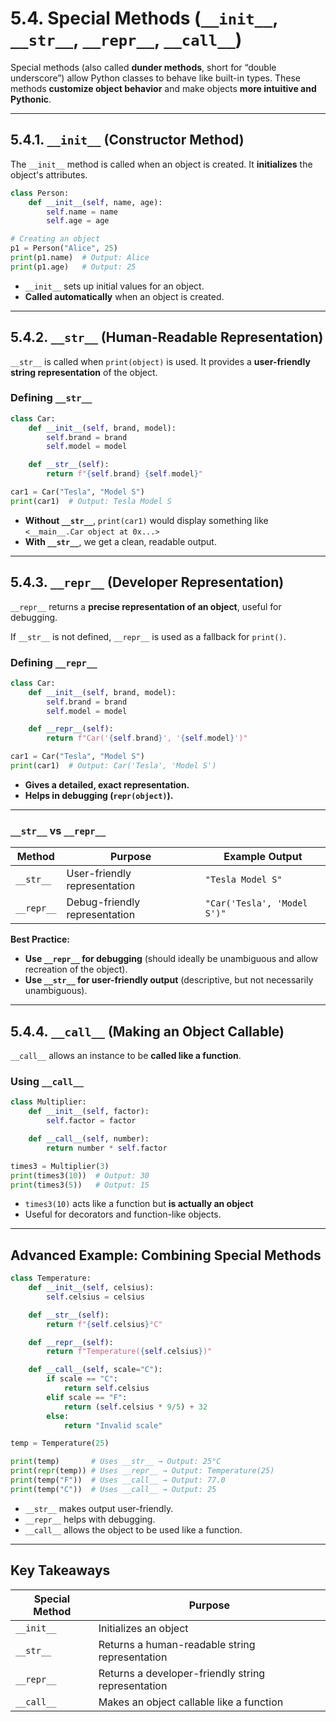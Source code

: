 # **5.4. Special Methods (`__init__`, `__str__`, `__repr__`, `__call__`)**  

Special methods (also called **dunder methods**, short for “double underscore”) allow Python classes to behave like built-in types. These methods **customize object behavior** and make objects **more intuitive and Pythonic**.  


---

## 5.4.1. `__init__` (Constructor Method)
The `__init__` method is called when an object is created. It **initializes** the object's attributes.  

```python
class Person:
    def __init__(self, name, age):
        self.name = name
        self.age = age

# Creating an object
p1 = Person("Alice", 25)
print(p1.name)  # Output: Alice
print(p1.age)   # Output: 25
```
- `__init__` sets up initial values for an object.  
- **Called automatically** when an object is created.  

---

## 5.4.2. `__str__` (Human-Readable Representation)
`__str__` is called when `print(object)` is used. It provides a **user-friendly string representation** of the object.  

### Defining `__str__`
```python
class Car:
    def __init__(self, brand, model):
        self.brand = brand
        self.model = model

    def __str__(self):
        return f"{self.brand} {self.model}"

car1 = Car("Tesla", "Model S")
print(car1)  # Output: Tesla Model S
```
- **Without `__str__`**, `print(car1)` would display something like `<__main__.Car object at 0x...>`  
- **With `__str__`**, we get a clean, readable output.  

---

## 5.4.3. `__repr__` (Developer Representation)
`__repr__` returns a **precise representation of an object**, useful for debugging.  

If `__str__` is not defined, `__repr__` is used as a fallback for `print()`.  

### Defining `__repr__`
```python
class Car:
    def __init__(self, brand, model):
        self.brand = brand
        self.model = model

    def __repr__(self):
        return f"Car('{self.brand}', '{self.model}')"

car1 = Car("Tesla", "Model S")
print(car1)  # Output: Car('Tesla', 'Model S')
```
- **Gives a detailed, exact representation.**  
- **Helps in debugging (`repr(object)`).**  

---

###  `__str__` vs `__repr__`
| Method | Purpose | Example Output |
|--------|---------|----------------|
| `__str__` | User-friendly representation | `"Tesla Model S"` |
| `__repr__` | Debug-friendly representation | `"Car('Tesla', 'Model S')"` |

**Best Practice:**  
- **Use `__repr__` for debugging** (should ideally be unambiguous and allow recreation of the object).  
- **Use `__str__` for user-friendly output** (descriptive, but not necessarily unambiguous).  

---

## 5.4.4. `__call__` (Making an Object Callable)
`__call__` allows an instance to be **called like a function**.  

### Using `__call__`
```python
class Multiplier:
    def __init__(self, factor):
        self.factor = factor

    def __call__(self, number):
        return number * self.factor

times3 = Multiplier(3)
print(times3(10))  # Output: 30
print(times3(5))   # Output: 15
```
- `times3(10)` acts like a function but **is actually an object**  
- Useful for decorators and function-like objects.  

---

## Advanced Example: Combining Special Methods
```python
class Temperature:
    def __init__(self, celsius):
        self.celsius = celsius

    def __str__(self):
        return f"{self.celsius}°C"

    def __repr__(self):
        return f"Temperature({self.celsius})"

    def __call__(self, scale="C"):
        if scale == "C":
            return self.celsius
        elif scale == "F":
            return (self.celsius * 9/5) + 32
        else:
            return "Invalid scale"

temp = Temperature(25)

print(temp)       # Uses __str__ → Output: 25°C
print(repr(temp)) # Uses __repr__ → Output: Temperature(25)
print(temp("F"))  # Uses __call__ → Output: 77.0
print(temp("C"))  # Uses __call__ → Output: 25
```
- `__str__` makes output user-friendly.  
- `__repr__` helps with debugging.  
- `__call__` allows the object to be used like a function.  

---

## Key Takeaways
| Special Method | Purpose |
|---------------|---------|
| `__init__` | Initializes an object |
| `__str__` | Returns a human-readable string representation |
| `__repr__` | Returns a developer-friendly string representation |
| `__call__` | Makes an object callable like a function |
